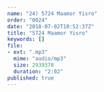 ```yaml
---
name: "24) 5724 Maamor Yisro"
order: "0024"
date: "2018-07-02T10:52:37Z"
title: "5724 Maamor Yisro"
keywords: []
file:
- ext: ".mp3"
  mime: "audio/mp3"
  size: 2939370
  duration: "2:02"
published: true
---
```

